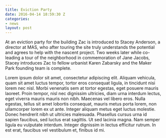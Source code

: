 ```yaml
---
title: Eviction Party
date: 2016-04-14 18:59:30 Z
categories:
- news
layout: post
---
```


At an eviction party for the building Zac is introduced to
Stacey Anderson, a director at MAS, who after touring the site
truly understands the potential and agrees to help with the
nascent project. Two weeks later while co-leading a tour of
the neighborhood in commemoration of Jane Jacobs, Stacey
introduces Zac to fellow urbanist Karen Zabarsky and the Maker
Park founding team is complete.

Lorem ipsum dolor sit amet, consectetur adipiscing elit. Aliquam vehicula, quam sit amet luctus tempor, tortor eros consequat ligula, in tincidunt nisi lorem nec nisl. Morbi venenatis sem at tortor egestas, eget posuere mauris laoreet. Proin tempor, nisl nec dignissim ultricies, diam urna interdum lectus, eget viverra mauris mauris non nibh. Maecenas vel libero eros. Nulla egestas, tellus sit amet lobortis consequat, mauris metus porta lorem, non ullamcorper lorem ex ut ante. Integer aliquam metus eget luctus molestie. Donec hendrerit nibh ut ultricies malesuada. Phasellus cursus urna id sapien faucibus, sed luctus erat sagittis. Ut sed lacinia magna. Nam semper ligula eu vulputate interdum. Integer dignissim in lectus efficitur rutrum. In est erat, faucibus vel vestibulum et, finibus id mi.
